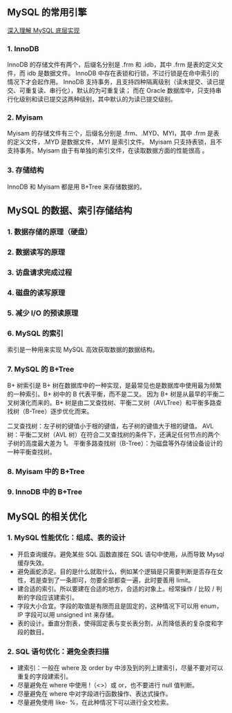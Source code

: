## MySQL 的常用引擎

[深入理解 MySQL 底层实现](http://blog.csdn.net/gitchat/article/details/78787837 "title") 

### 1. InnoDB
InnoDB 的存储文件有两个，后缀名分别是 .frm 和 .idb，其中 .frm 是表的定义文件，而 idb 是数据文件。
InnoDB 中存在表锁和行锁，不过行锁是在命中索引的情况下才会起作用。
InnoDB 支持事务，且支持四种隔离级别（读未提交、读已提交、可重复读、串行化），默认的为可重复读；
而在 Oracle 数据库中，只支持串行化级别和读已提交这两种级别，其中默认的为读已提交级别。

### 2. Myisam
Myisam 的存储文件有三个，后缀名分别是 .frm、.MYD、MYI，其中 .frm 是表的定义文件，.MYD 是数据文件，.MYI 是索引文件。
Myisam 只支持表锁，且不支持事务。Myisam 由于有单独的索引文件，在读取数据方面的性能很高 。

### 3. 存储结构
InnoDB 和 Myisam 都是用 B+Tree 来存储数据的。


## MySQL 的数据、索引存储结构

### 1. 数据存储的原理（硬盘）

### 2. 数据读写的原理

### 3. 访盘请求完成过程

### 4. 磁盘的读写原理

### 5. 减少 I/O 的预读原理

### 6. MySQL 的索引
索引是一种用来实现 MySQL 高效获取数据的数据结构。

### 7. MySQL 的 B+Tree

B+ 树索引是 B+ 树在数据库中的一种实现，是最常见也是数据库中使用最为频繁的一种索引。B+ 树中的 B 代表平衡，而不是二叉。
因为 B+ 树是从最早的平衡二叉树演化而来的。B+ 树是由二叉查找树、平衡二叉树（AVLTree）和平衡多路查找树（B-Tree）逐步优化而来。

二叉查找树：左子树的键值小于根的键值，右子树的键值大于根的键值。
AVL 树：平衡二叉树（AVL 树）在符合二叉查找树的条件下，还满足任何节点的两个子树的高度最大差为 1。
平衡多路查找树（B-Tree）：为磁盘等外存储设备设计的一种平衡查找树。
	
### 8. Myisam 中的 B+Tree
### 9. InnoDB 中的 B+Tree


## MySQL 的相关优化

### 1. MySQL 性能优化：组成、表的设计

*	开启查询缓存。避免某些 SQL 函数直接在 SQL 语句中使用，从而导致 Mysql 缓存失效。
*	避免画蛇添足。目的是什么就取什么，例如某个逻辑是只需要判断是否存在女性，若是查到了一条即可，勿要全部都查一遍，此时要善用 limit。
*	建合适的索引。所以要建在合适的地方，合适的对象上。经常操作 / 比较 / 判断的字段应该建索引。
*	字段大小合宜。字段的取值是有限而且是固定的，这种情况下可以用 enum，IP 字段可以用 unsigned int 来存储。
*	表的设计。垂直分割表，使得固定表与变长表分割，从而降低表的复杂度和字段的数目。

### 2. SQL 语句优化：避免全表扫描
*	建索引：一般在 where 及 order by 中涉及到的列上建索引，尽量不要对可以重复的字段建索引。
*	尽量避免在 where 中使用 !（<>）或 or，也不要进行 null 值判断。
*	尽量避免在 where 中对字段进行函数操作、表达式操作。
*	尽量避免使用 like- %，在此种情况下可以进行全文检索。

